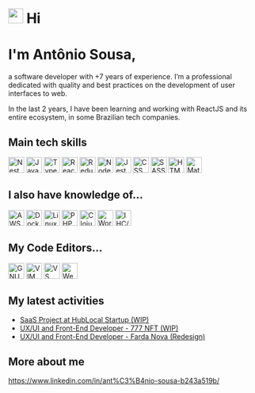  <h1>
  <img src="https://emojis.slackmojis.com/emojis/images/1581521481/7799/kek.gif?1581521481f" width="30"/>  
  Hi
</h1>

# I'm Antônio Sousa,

a software developer with +7 years of experience. I’m a professional dedicated
with quality and best practices on the development of user interfaces to web.

In the last 2 years, I have been learning and working with ReactJS and its
entire ecosystem, in some Brazilian tech companies.

## Main tech skills
<span><img height="32" src="https://emojis.slackmojis.com/emojis/images/1566743763/6242/nestjs.png?1566743763" alt="Nest JS" /></span>
<span><img height="32" src="https://emojis.slackmojis.com/emojis/images/1450441296/151/javascript.png?1450441296" alt="JavaScript" /></span>
<span><img height="32" src="https://emojis.slackmojis.com/emojis/images/1479745458/1383/typescript.png?1479745458" alt="TypeScript" /></span>
<span><img  height="32" src="https://emojis.slackmojis.com/emojis/images/1473950148/1161/react.png?1473950148" alt="ReactJS" /></span>
<span><img height="32" src="https://emojis.slackmojis.com/emojis/images/1462128189/390/redux.png?1462128189" alt="Redux" /></span>
<span><img  height="32" src="https://emojis.slackmojis.com/emojis/images/1533426774/4425/nodejs.png?1533426774" alt="NodeJS" /></span>
<span><img  height="32" src="https://emojis.slackmojis.com/emojis/images/1532540801/4295/jest.png?1532540801" alt="Jest" /></span>
<span><img height="32" src="https://emojis.slackmojis.com/emojis/images/1497185511/2411/css.jpg?1497185511" alt="CSS" /></span>
<span><img  height="32" src="https://emojis.slackmojis.com/emojis/images/1470342476/703/sass.png?1470342476" alt="SASS" /></span>
<span><img height="32" src="https://emojis.slackmojis.com/emojis/images/1470343792/719/html5.png?1470343792" alt="HTML" /></span>
<span><img height="32" src="https://emojis.slackmojis.com/emojis/images/1494443907/2237/material_design.png?1494443907" alt="Material UI - React" /></span>

## I also have knowledge of...
<span><img  height="32" src="https://emojis.slackmojis.com/emojis/images/1507180554/2988/aws.png?1507180554" alt="AWS" /></span>
<span><img  height="32" src="https://emojis.slackmojis.com/emojis/images/1462400762/397/docker.png?1462400762" alt="Docker" /></span>
<span><img  height="32" src="https://emojis.slackmojis.com/emojis/images/1551101669/5413/linux.png?1551101669" alt="Linux" /></span>
<span><img  height="32" src="https://emojis.slackmojis.com/emojis/images/1450319454/130/php.png?1450319454" alt="PHP" /></span>
<span><img  height="32" src="https://emojis.slackmojis.com/emojis/images/1461993145/378/clojure.gif?1461993145" alt="Clojure" /></span>
<span><img  height="32" src="https://emojis.slackmojis.com/emojis/images/1467305795/624/wordpress.png?1467305795" alt="Worpress" /></span>
<span><img  height="32" src="https://emojis.slackmojis.com/emojis/images/1470351458/734/ux.png?1470351458" alt="IHC/UX" /></span>

## My Code Editors...
<span><img  height="32" src="https://emojis.slackmojis.com/emojis/images/1494295411/2228/emacs.png?1494295411" alt="GNU Emacs" /></span>
<span><img  height="32" src="https://emojis.slackmojis.com/emojis/images/1470299685/700/vim.png?1470299685" alt="VIM" /></span>
<span><img  height="32" src="https://emojis.slackmojis.com/emojis/images/1588895440/8944/vscode.png?1588895440" alt="VS Code" /></span>
<span><img  height="32" src="https://emojis.slackmojis.com/emojis/images/1487711673/1779/webstorm.png?1487711673" alt="Web Storm" /></span>

## My latest activities
* [SaaS Project at HubLocal Startup (WIP)](https://hublocal.com.br/)
* [UX/UI and Front-End Developer - 777 NFT (WIP)](https://www.instagram.com/777nftbrasil/)
* [UX/UI and Front-End Developer - Farda Nova (Redesign)](https://saas.hublocal.com.br/)

## More about me
https://www.linkedin.com/in/ant%C3%B4nio-sousa-b243a519b/
